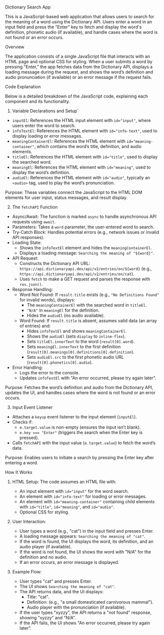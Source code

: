 Dictionary Search App

This is a JavaScript-based web application that allows users to search for the meaning of a word using the Dictionary API. Users enter a word in an input field and press the "Enter" key to fetch and display the word's definition, phonetic audio (if available), and handle cases where the word is not found or an error occurs.

Overview

The application consists of a single JavaScript file that interacts with an HTML page and optional CSS for styling. When a user submits a word by pressing "Enter," the app fetches data from the Dictionary API, displays a loading message during the request, and shows the word’s definition and audio pronunciation (if available) or an error message if the request fails.

Code Explanation

Below is a detailed breakdown of the JavaScript code, explaining each component and its functionality.

1. Variable Declarations and Setup`

- `inputEl`: References the HTML input element with `id="input"`, where users enter the word to search.
- `infoTextEl`: References the HTML element with `id="info-text"`, used to display loading or error messages.
- `meaningContainerEl`: References the HTML element with `id="meaning-container"`, which contains the word’s title, definition, and audio elements.
- `titleEl`: References the HTML element with `id="title"`, used to display the searched word.
- `meaningEl`: References the HTML element with `id="meaning"`, used to display the word’s definition.
- `audioEl`: References the HTML element with `id="audio"`, typically an `<audio>` tag, used to play the word’s pronunciation.

Purpose: These variables connect the JavaScript to the HTML DOM elements for user input, status messages, and result display.

2. The `fetchAPI` Function

- Async/Await: The function is marked `async` to handle asynchronous API requests using `await`.
- Parameters: Takes a `word` parameter, the user-entered word to search.
- Try-Catch Block: Handles potential errors (e.g., network issues or invalid API responses).
- Loading State:
  - Shows the `infoTextEl` element and hides the `meaningContainerEl`.
  - Displays a loading message: `Searching the meaning of "${word}"`.
- API Request:
  - Constructs the Dictionary API URL: `https://api.dictionaryapi.dev/api/v2/entries/en/${word}` (e.g., `https://api.dictionaryapi.dev/api/v2/entries/en/cat`).
  - Uses `fetch` to make a GET request and parses the response with `res.json()`.
- Response Handling:
  - Word Not Found: If `result.title` exists (e.g., `"No Definitions Found"` for invalid words), displays:
    - The `meaningContainerEl` with the searched word in `titleEl`.
    - `"N/A"` in `meaningEl` for the definition.
    - Hides the `audioEl` (no audio available).
  - Word Found: If `result.title` is absent, assumes valid data (an array of entries) and:
    - Hides `infoTextEl` and shows `meaningContainerEl`.
    - Shows the `audioEl` (sets `display` to `inline-flex`).
    - Sets `titleEl.innerText` to the word (`result[0].word`).
    - Sets `meaningEl.innerText` to the first definition (`result[0].meanings[0].definitions[0].definition`).
    - Sets `audioEl.src` to the first phonetic audio URL (`result[0].phonetics[0].audio`).
- Error Handling:
  - Logs the error to the console.
  - Updates `infoTextEl` with "An error occurred, please try again later".

Purpose: Fetches the word’s definition and audio from the Dictionary API, updates the UI, and handles cases where the word is not found or an error occurs.

3. Input Event Listener

- Attaches a `keyup` event listener to the input element (`inputEl`).
- Checks if:
  - `e.target.value` is non-empty (ensures the input isn’t blank).
  - `e.key === "Enter"` (triggers the search when the Enter key is pressed).
- Calls `fetchAPI` with the input value (`e.target.value`) to fetch the word’s data.

Purpose: Enables users to initiate a search by pressing the Enter key after entering a word.

How It Works

1. HTML Setup: The code assumes an HTML file with:
   - An input element with `id="input"` for the word search.
   - An element with `id="info-text"` for loading or error messages.
   - An element with `id="meaning-container"` containing child elements with `id="title"`, `id="meaning"`, and `id="audio"`.
   - Optional CSS for styling.

2. User Interaction:
   - User types a word (e.g., "cat") in the input field and presses Enter.
   - A loading message appears: `Searching the meaning of "cat"`.
   - If the word is found, the UI displays the word, its definition, and an audio player (if available).
   - If the word is not found, the UI shows the word with "N/A" for the definition and no audio.
   - If an error occurs, an error message is displayed.

3. Example Flow:
   - User types "cat" and presses Enter.
   - The UI shows `Searching the meaning of "cat"`.
   - The API returns data, and the UI displays:
     - Title: "cat".
     - Definition: (e.g., "a small domesticated carnivorous mammal").
     - Audio player with the pronunciation (if available).
   - If the user types "xyzzy", the API returns a "not found" response, showing "xyzzy" and "N/A".
   - If the API fails, the UI shows "An error occurred, please try again later".
